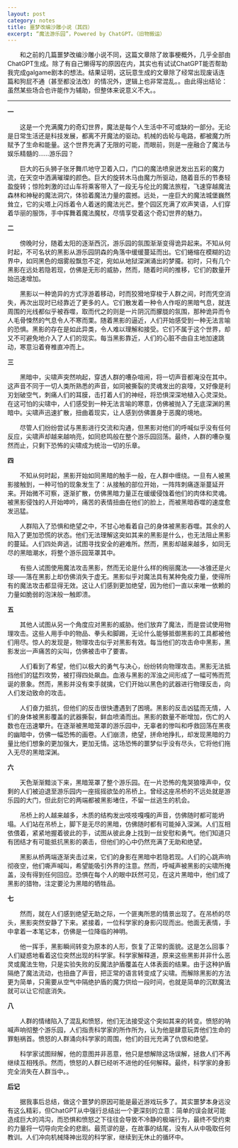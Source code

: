 ```yaml
---
layout: post
category: notes
title: 噩梦改编沙雕小说（其四）
excerpt: “魔法游乐园”，Powered by ChatGPT。（旧物搬运）
---
```


&emsp;&emsp;和之前的几篇噩梦改编沙雕小说不同，这篇文章除了故事梗概外，几乎全部由ChatGPT生成。除了有自己懒得写的原因在内，其实也有试试ChatGPT能否帮助我完成galgame剧本的想法。结果证明，这玩意生成的文章除了经常出现废话连篇和狗屁不通（甚至都没法改）的情况外，逻辑上也非常混乱。。由此得出结论：虽然某些场合也许能作为辅助，但整体来说意义不大。。

---

**一**

&emsp;&emsp;这是一个充满魔力的奇幻世界，魔法是每个人生活中不可或缺的一部分。无论是日常生活还是科技发展，都离不开魔法的驱动。机械的齿轮与电路，都被魔力所赋予了生命和能量。这个世界充满了无限的可能，而眼前，则是一座融合了魔法与娱乐精髓的……游乐园？

&emsp;&emsp;巨大的石头狮子张牙舞爪地守卫着入口，门口的魔法喷泉迸发出五彩的魔力流，在天空中洒满璀璨的颜色。巨大的旋转木马由魔力所驱动，随着音乐的节奏轻盈旋转；惊险刺激的过山车将乘客带入了一段无与伦比的魔法旅程，飞速穿越魔法森林和神秘的魔法洞穴，体验着魔法力量的震撼。远处，一座巨大的魔法城堡巍然耸立，它的尖塔上闪烁着令人着迷的魔法光芒。整个园区充满了欢声笑语，人们穿着华丽的服饰，手中挥舞着魔法魔杖，尽情享受着这个奇幻世界的魅力。

**二**

&emsp;&emsp;傍晚时分，随着太阳的逐渐西沉，游乐园的氛围渐渐变得诡异起来。不知从何时起，不可名状的黑影从游乐园阴森的角落中缓缓蔓延而出。它们蜷缩在模糊的边界中，如同黑色的烟雾般飘忽不定，宛如从地狱深渊涌出的梦魇。初时，只有几个黑影在远处若隐若现，仿佛是无形的威胁，然而，随着时间的推移，它们的数量开始迅速增加。

&emsp;&emsp;黑影以一种诡异的方式浮游着移动，时而狡猾地穿梭于人群之间，时而凭空消失，再次出现时已经靠近了更多的人。它们散发着一种令人作呕的黑暗气息，就连周围的光线都似乎被吞噬，取而代之的则是一片阴沉而朦胧的氛围，那种诡异而令人毛骨悚然的气息令人不寒而栗。随着黑影的逼近，人们开始感受到一种无法言喻的恐惧。黑影的存在是如此异类，令人难以理解和接受。它们不属于这个世界，却又不可避免地介入了人们的现实。每当黑影靠近，人们的心脏不由自主地加速跳动，寒意沿着脊椎直冲而上。

**三**

&emsp;&emsp;黑暗中，尖啸声突然响起，穿透人群的嘈杂喧闹，将一切声音都淹没在其中。这声音不同于一切人类所熟悉的声音，如同被撕裂的灵魂发出的哀嚎，又好像是利刃划破空气，刺痛人们的耳膜，击打着人们的神经，将恐惧深深地植入心灵深处。在这可怕的尖啸中，人们感受到一种无法言喻的寒意，仿佛被抛入了无底深渊的黑暗中。尖啸声迅速扩散，扭曲着现实，让人感到仿佛置身于恶魔的境地。

&emsp;&emsp;尽管人们纷纷尝试与黑影进行交流和沟通，但黑影对他们的呼喊似乎没有任何反应，尖啸声却越来越响亮，如同悲鸣般在整个游乐园回荡。最终，人群的嘈杂戛然而止，只剩下恐怖的尖啸成为统治一切的乐章。

**四**

&emsp;&emsp;不知从何时起，黑影开始如同黑暗的触手一般，在人群中缠绕。一旦有人被黑影接触到，一种可怕的现象发生了：从接触的部位开始，一阵阵刺痛逐渐蔓延开来。开始微不可察，逐渐扩散，仿佛黑暗力量正在缓缓侵蚀着他们的肉体和灵魂。被黑影侵蚀的人开始呻吟，痛苦的表情扭曲在他们的脸上，而被黑暗吞噬的速度愈发迅猛。

&emsp;&emsp;人群陷入了恐惧和绝望之中，不甘心地看着自己的身体被黑影吞噬。其余的人陷入了更加恐慌的状态。他们无法理解这突如其来的黑影是什么，也无法阻止黑影的蔓延。人们四处奔逃，试图寻找安全的避难所。然而，黑影却越来越多，如同无尽的黑暗潮水，将整个游乐园笼罩其中。

&emsp;&emsp;有些人试图使用魔法攻击黑影，然而无论是什么样的绚丽魔法——冰锥还是火球——落在黑影上却仿佛消失于虚无。黑影似乎对魔法具有某种免疫力量，使得所有的魔法攻击都显得无效。这让人们感到更加绝望，因为他们一直以来唯一依赖的力量如脆弱的泡沫般一触即溃。

**五**

&emsp;&emsp;其他人试图从另一个角度应对黑影的威胁。他们放弃了魔法，而是尝试使用物理攻击。这些人用手中的物品、拳头和脚踢，无论什么能够抵御黑影的工具都被他们用尽。惊人的发现是，物理攻击似乎对黑影有效。每当他们的攻击命中黑影，黑影发出一声痛苦的尖叫，仿佛被击中了要害。

&emsp;&emsp;人们看到了希望，他们以极大的勇气与决心，纷纷转向物理攻击。黑影无法抵挡他们的猛烈攻势，被打得四处飙血。血液与黑影的浑浊之间形成了一幅可怖而荒诞的景象。然而，黑影并没有束手就擒，它们开始以黑色的武器进行物理反击，向人们发动致命的攻击。

&emsp;&emsp;人们奋力抵抗，但他们的反击很快遭遇到了困境。黑影的反击凶猛而无情，人们的身体被黑影覆盖的武器撕裂，鲜血喷涌而出。黑影的数量不断增加，伤亡的人数也在迅速攀升。在逐渐被黑暗笼罩的游乐园中，无辜者的惨叫和呼救回荡在黑夜的幽暗中，仿佛一幅恐怖的画卷。人们崩溃，绝望，拼命地挣扎，却发现黑暗的力量比他们想象的更加强大，更加无情。这场恐怖的噩梦似乎没有尽头，它将他们拖入无尽的黑暗深渊。

**六**

&emsp;&emsp;天色渐渐黯淡下来，黑暗笼罩了整个游乐园。在一片恐怖的鬼哭狼嚎声中，仅剩的人们被迫退至游乐园内一座摇摇欲坠的吊桥上。曾经这座吊桥的不远处就是游乐园的大门，但此刻它的两端都被黑影堵住，不留一丝逃生的机会。

&emsp;&emsp;吊桥上的人越来越多，木质的结构发出吱吱嘎嘎的声音，仿佛随时都可能坍塌。人们站在吊桥上，脚下是无尽的黑暗，仿佛随时都有可能掉入深渊。人们互相依偎着，紧紧地握着彼此的手，试图从彼此身上找到一丝安慰和勇气。他们知道只有团结才有可能抵抗黑影的袭击，但他们的心中仍然充满了无助和绝望。

&emsp;&emsp;黑影从桥两端逐渐夹击过来，它们的身影在黑暗中若隐若现。人们的心跳声响彻夜空，他们嘶声喊叫，希望能吸引外界的注意。然而，呼喊声被黑影的尖啸所掩盖，没有得到任何回应。恐惧在每个人的眼中跃然可见，在这片黑暗中，他们成了黑影的猎物，注定要沦为黑暗的牺牲品。

**七**

&emsp;&emsp;然而，就在人们感到绝望无助之际，一个匪夷所思的情景出现了。在吊桥的尽头，黑影突然安静了下来。紧接着，一位科学家的身影闪现而出。他面无表情，手中拿着一本笔记本，仿佛是一位降临的神明。

&emsp;&emsp;他一挥手，黑影瞬间转变为原本的人形，恢复了正常的面貌。这是怎么回事？人们疑惑地看着这位突然出现的科学家。科学家解释道，原来这些黑影并非什么恶灵或魔法生物，只是实验失败的反魔法护盾覆盖在人体表面的结果。由于这种护盾隔绝了魔法流动，也扭曲了声音，把正常的语言转变成了尖啸。而解除黑影的方法更为简单，只需要从空气中隔绝护盾的魔力供给一段时间，也就是简单的沉默魔法就可以让它彻底消失。

**八**

&emsp;&emsp;人群的情绪陷入了混乱和愤怒，他们无法接受这个突如其来的转变。愤怒的呐喊声响彻整个游乐园，人们指责科学家的所作所为，认为他是肆意玩弄他们生命的罪魁祸首。愤怒的人群涌向科学家的周围，他们的目光充满了仇恨和绝望。

&emsp;&emsp;科学家试图辩解，他的意图并非恶意，他只是想解除这场误解，拯救人们不再继续互相残杀。然而，愤怒的人群已经听不进他的任何解释。最终，科学家的身影完全消失在人群当中。。

**后记**

&emsp;&emsp;据我事后总结，做这个噩梦的原因可能是最近游戏玩多了。其实噩梦本身远没有这么精彩，但ChatGPT从中强行总结出一个更深刻的立意：简单的误会就可能造成巨大的鸿沟，而恐惧和愤怒之下往往会导致不冷静的极端行为，最终不受约束的力量将一切导向完全的悲剧。最荒谬的是，在故事的结尾，没有人从中吸取任何教训。人们冲向机械降神出现的科学家，继续到无休止的循环中。
